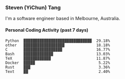 ### Steven (YiChun) Tang

I'm a software engineer based in Melbourne, Australia.

#### Personal Coding Activity (past 7 days)
```
Python  ▓▓▓▓▓▓▓▓▓▓▓▓▓▓▓▓▓▓▓▓▓▓▓▓▓▓▓▓▓▓  29.18%
other   ▓▓▓▓▓▓▓▓▓▓▓▓▓▓▓▓▓▓              18.18%
C       ▓▓▓▓▓▓▓▓▓▓▓▓▓▓▓▓▓               16.77%
Bash    ▓▓▓▓▓▓▓▓▓▓▓▓▓                   13.03%
TeX     ▓▓▓▓▓▓▓▓▓▓▓▓                    11.87%
Docker  ▓▓▓▓▓                            5.22%
Rust    ▓▓▓                              3.36%
Text    ▓▓                               2.40%
```
